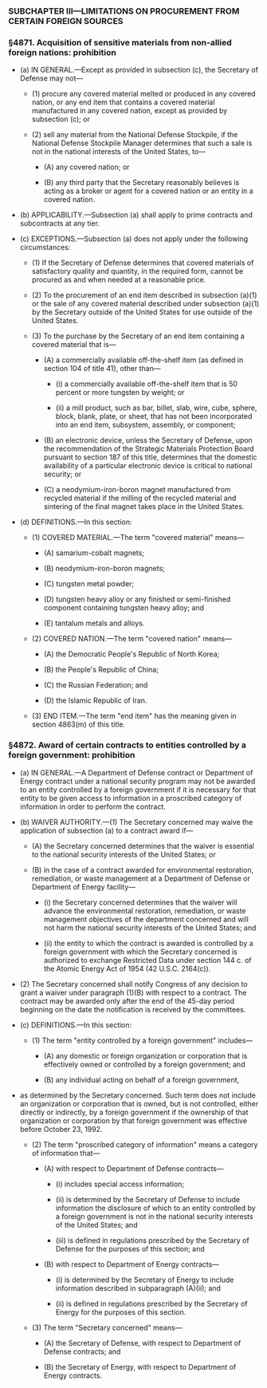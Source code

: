### SUBCHAPTER III—LIMITATIONS ON PROCUREMENT FROM CERTAIN FOREIGN SOURCES

### §4871. Acquisition of sensitive materials from non-allied foreign nations: prohibition
* (a) IN GENERAL.—Except as provided in subsection (c), the Secretary of Defense may not—

  * (1) procure any covered material melted or produced in any covered nation, or any end item that contains a covered material manufactured in any covered nation, except as provided by subsection (c); or

  * (2) sell any material from the National Defense Stockpile, if the National Defense Stockpile Manager determines that such a sale is not in the national interests of the United States, to—

    * (A) any covered nation; or

    * (B) any third party that the Secretary reasonably believes is acting as a broker or agent for a covered nation or an entity in a covered nation.


* (b) APPLICABILITY.—Subsection (a) shall apply to prime contracts and subcontracts at any tier.

* (c) EXCEPTIONS.—Subsection (a) does not apply under the following circumstances:

  * (1) If the Secretary of Defense determines that covered materials of satisfactory quality and quantity, in the required form, cannot be procured as and when needed at a reasonable price.

  * (2) To the procurement of an end item described in subsection (a)(1) or the sale of any covered material described under subsection (a)(1) by the Secretary outside of the United States for use outside of the United States.

  * (3) To the purchase by the Secretary of an end item containing a covered material that is—

    * (A) a commercially available off-the-shelf item (as defined in section 104 of title 41), other than—

      * (i) a commercially available off-the-shelf item that is 50 percent or more tungsten by weight; or

      * (ii) a mill product, such as bar, billet, slab, wire, cube, sphere, block, blank, plate, or sheet, that has not been incorporated into an end item, subsystem, assembly, or component;


    * (B) an electronic device, unless the Secretary of Defense, upon the recommendation of the Strategic Materials Protection Board pursuant to section 187 of this title, determines that the domestic availability of a particular electronic device is critical to national security; or

    * (C) a neodymium-iron-boron magnet manufactured from recycled material if the milling of the recycled material and sintering of the final magnet takes place in the United States.


* (d) DEFINITIONS.—In this section:

  * (1) COVERED MATERIAL.—The term "covered material" means—

    * (A) samarium-cobalt magnets;

    * (B) neodymium-iron-boron magnets;

    * (C) tungsten metal powder;

    * (D) tungsten heavy alloy or any finished or semi-finished component containing tungsten heavy alloy; and

    * (E) tantalum metals and alloys.


  * (2) COVERED NATION.—The term "covered nation" means—

    * (A) the Democratic People's Republic of North Korea;

    * (B) the People's Republic of China;

    * (C) the Russian Federation; and

    * (D) the Islamic Republic of Iran.


  * (3) END ITEM.—The term "end item" has the meaning given in section 4863(m) of this title.

### §4872. Award of certain contracts to entities controlled by a foreign government: prohibition
* (a) IN GENERAL.—A Department of Defense contract or Department of Energy contract under a national security program may not be awarded to an entity controlled by a foreign government if it is necessary for that entity to be given access to information in a proscribed category of information in order to perform the contract.

* (b) WAIVER AUTHORITY.—(1) The Secretary concerned may waive the application of subsection (a) to a contract award if—

  * (A) the Secretary concerned determines that the waiver is essential to the national security interests of the United States; or

  * (B) in the case of a contract awarded for environmental restoration, remediation, or waste management at a Department of Defense or Department of Energy facility—

    * (i) the Secretary concerned determines that the waiver will advance the environmental restoration, remediation, or waste management objectives of the department concerned and will not harm the national security interests of the United States; and

    * (ii) the entity to which the contract is awarded is controlled by a foreign government with which the Secretary concerned is authorized to exchange Restricted Data under section 144 c. of the Atomic Energy Act of 1954 (42 U.S.C. 2164(c)).


* (2) The Secretary concerned shall notify Congress of any decision to grant a waiver under paragraph (1)(B) with respect to a contract. The contract may be awarded only after the end of the 45-day period beginning on the date the notification is received by the committees.

* (c) DEFINITIONS.—In this section:

  * (1) The term "entity controlled by a foreign government" includes—

    * (A) any domestic or foreign organization or corporation that is effectively owned or controlled by a foreign government; and

    * (B) any individual acting on behalf of a foreign government,


* as determined by the Secretary concerned. Such term does not include an organization or corporation that is owned, but is not controlled, either directly or indirectly, by a foreign government if the ownership of that organization or corporation by that foreign government was effective before October 23, 1992.

  * (2) The term "proscribed category of information" means a category of information that—

    * (A) with respect to Department of Defense contracts—

      * (i) includes special access information;

      * (ii) is determined by the Secretary of Defense to include information the disclosure of which to an entity controlled by a foreign government is not in the national security interests of the United States; and

      * (iii) is defined in regulations prescribed by the Secretary of Defense for the purposes of this section; and


    * (B) with respect to Department of Energy contracts—

      * (i) is determined by the Secretary of Energy to include information described in subparagraph (A)(ii); and

      * (ii) is defined in regulations prescribed by the Secretary of Energy for the purposes of this section.


  * (3) The term "Secretary concerned" means—

    * (A) the Secretary of Defense, with respect to Department of Defense contracts; and

    * (B) the Secretary of Energy, with respect to Department of Energy contracts.